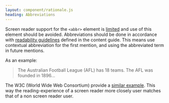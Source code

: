 ```yaml
---
layout: component/rationale.js
heading: Abbreviations
---
```


Screen reader support for the `<abbr>` element is [limited](https://www.powermapper.com/tests/screen-readers/labelling/acronym-abbr-title/) and use of this element should be avoided. Abbreviations should be done in accordance with [readability guidelines](https://guides.service.gov.au/content-guide/terms-phrases/#acronyms) defined in the content guide. This means use contextual abbreviation for the first mention, and using the abbreviated term in future mentions.

As an example:

> The Australian Football League (AFL) has 18 teams. The AFL was founded in 1896...

The W3C (World Wide Web Consortium) provide a [similar example](https://www.w3.org/TR/WCAG20-TECHS/G97.html). This way the reading-experience of a screen reader more closely user matches that of a non screen reader user.